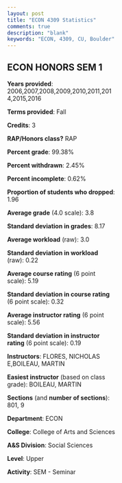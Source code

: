 ```yaml
---
layout: post
title: "ECON 4309 Statistics"
comments: true
description: "blank"
keywords: "ECON, 4309, CU, Boulder"
--- 
```

<head>
<script src="https://ajax.googleapis.com/ajax/libs/jquery/2.1.3/jquery.min.js"></script>
<script src="https://dl.dropboxusercontent.com/s/pc42nxpaw1ea4o9/highcharts.js?dl=0"></script>
<!-- <script src="../assets/js/highcharts.js"></script> -->
<style type="text/css">@font-face {
	font-family: "Bebas Neue";
	src: url(https://www.filehosting.org/file/details/544349/BebasNeue%20Regular.otf) format("opentype");
	}
	h1.Bebas { 
		font-family: "Bebas Neue", Verdana, Tahoma;
	}
</style>
</head>
<body>
	<div id="container" style="float: right; width: 45%; height: 88%; margin-left: 2.5%; margin-right: 2.5%;"></div>
	<script language="JavaScript">
		$(document).ready(function() {
		var chart = {type: 'column'};
		var title = {text: 'Grade Distribution'};
		var xAxis = {categories: ['A','B','C','D','F'],crosshair: true};
		var yAxis = {min: 0,title: {text: 'Percentage'}};
		var tooltip = {headerFormat: '<center><b><span style="font-size:20px">{point.key}</span></b></center>',
		               pointFormat: '<td style="padding:0"><b>{point.y:.1f}%</b></td>',
		               footerFormat: '</table>',shared: true,useHTML: true};
		var plotOptions = {column: {pointPadding: 0.0,borderWidth: 0}};  
		var credits = {enabled: false};var series= [{name: 'Percent',data: [89.26,10.74,0.0,0.0,0.0,]}];
		var json = {};
		json.chart = chart;
		json.title = title;
		json.tooltip = tooltip;
		json.xAxis = xAxis;
		json.yAxis = yAxis;  
		json.series = series;
		json.plotOptions = plotOptions;  
		json.credits = credits;
		$('#container').highcharts(json);
	});
	</script>
</body>
			   
## ECON HONORS SEM 1

**Years provided**: 2006,2007,2008,2009,2010,2011,2014,2015,2016

**Terms provided**: Fall

**Credits**: 3

**RAP/Honors class?** RAP

**Percent grade**: 99.38%

**Percent withdrawn**: 2.45%

**Percent incomplete**: 0.62%

**Proportion of students who dropped**: 1.96

**Average grade** (4.0 scale): 3.8

**Standard deviation in grades**: 8.17

**Average workload** (raw): 3.0

**Standard deviation in workload** (raw): 0.22

**Average course rating** (6 point scale): 5.19

**Standard deviation in course rating** (6 point scale): 0.32

**Average instructor rating** (6 point scale): 5.56

**Standard deviation in instructor rating** (6 point scale): 0.19

**Instructors**: FLORES, NICHOLAS E,BOILEAU, MARTIN

**Easiest instructor** (based on class grade): BOILEAU, MARTIN

**Sections** (and **number of sections**): 801, 9

**Department**: ECON

**College**: College of Arts and Sciences

**A&S Division**: Social Sciences

**Level**: Upper

**Activity**: SEM - Seminar